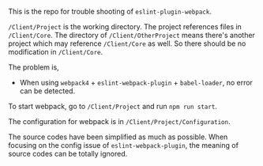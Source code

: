 This is the repo for trouble shooting of `eslint-plugin-webpack`.

`/Client/Project` is the working directory. The project references files in `/Client/Core`.
The directory of `/Client/OtherProject` means there's another project which may reference `/Client/Core` as well. So there should be no modification in `/Client/Core`.

The problem is,
- When using `webpack4` + `eslint-webpack-plugin` + `babel-loader`, no error can be detected.

To start webpack, go to `/Client/Project` and run `npm run start`.

The configuration for webpack is in `/Client/Project/Configuration`.

The source codes have been simplified as much as possible. When focusing on the config issue of `eslint-webpack-plugin`, the meaning of source codes can be totally ignored.